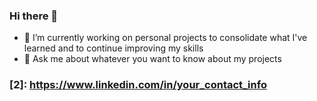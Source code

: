 ### Hi there 👋


- 🔭 I’m currently working on personal projects to consolidate what I've learned and to continue improving my skills
- 💬 Ask me about whatever you want to know about my projects


### [2]: https://www.linkedin.com/in/your_contact_info
